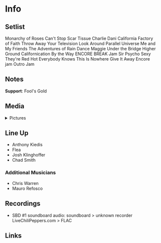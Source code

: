 # Info

## Setlist

Monarchy of Roses
Can't Stop
Scar Tissue
Charlie
Dani California
Factory of Faith
Throw Away Your Television
Look Around
Parallel Universe
Me and My Friends
The Adventures of Rain Dance Maggie
Under the Bridge
Higher Ground
Californication
By the Way
ENCORE BREAK
Jam
Sir Psycho Sexy
They're Red Hot
Everybody Knows This Is Nowhere
Give It Away
Encore jam
Outro Jam

## Notes

**Support**: Fool's Gold

## Media 

<details>
  <summary>Pictures</summary>
  <!--<img alt="Setlist" title="Setlist" src="_.jpg" height="200" />
  <img alt="Flyer" title="Flyer" src="_.jpg" height="200" />-->
</details>

## Line Up

* Anthony Kiedis
* Flea
* Josh Klinghoffer
* Chad Smith

### Additional Musicians

* Chris Warren  
* Mauro Refosco

## Recordings

* SBD #1 soundboard audio: soundboard > unknown recorder LiveChiliPeppers.com > FLAC

## Links